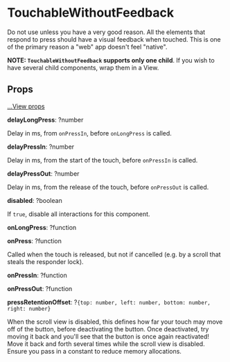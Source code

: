 # TouchableWithoutFeedback

Do not use unless you have a very good reason. All the elements that respond to
press should have a visual feedback when touched. This is one of the primary
reason a "web" app doesn't feel "native".

**NOTE: `TouchableWithoutFeedback` supports only one child**. If you wish to have
several child components, wrap them in a View.

## Props

[...View props](./View.md)

**delayLongPress**: ?number

Delay in ms, from `onPressIn`, before `onLongPress` is called.

**delayPressIn**: ?number

Delay in ms, from the start of the touch, before `onPressIn` is called.

**delayPressOut**: ?number

Delay in ms, from the release of the touch, before `onPressOut` is called.

**disabled**: ?boolean

If `true`, disable all interactions for this component.

**onLongPress**: ?function

**onPress**: ?function

Called when the touch is released, but not if cancelled (e.g. by a scroll that steals the responder lock).

**onPressIn**: ?function

**onPressOut**: ?function

**pressRetentionOffset**: ?`{top: number, left: number, bottom: number, right: number}`

When the scroll view is disabled, this defines how far your touch may move off
of the button, before deactivating the button. Once deactivated, try moving it
back and you'll see that the button is once again reactivated! Move it back and
forth several times while the scroll view is disabled. Ensure you pass in a
constant to reduce memory allocations.
